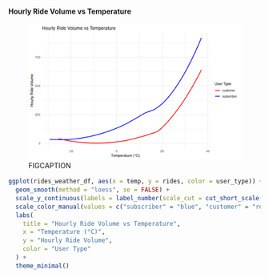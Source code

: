 #### Hourly Ride Volume vs Temperature

<figure class="float-right">
  <a href="../images/Hourly_Ride_Volume_vs_Temperature.png" target="_blank" title="Select image to open full sized chart">
  <img src="../images/thumbnails/Hourly_Ride_Volume_vs_Temperature.png" alt="ALT_TEXT">
  </a>
  <figcaption>
  FIGCAPTION
  </figcaption>
</figure>





```R
ggplot(rides_weather_df, aes(x = temp, y = rides, color = user_type)) +
  geom_smooth(method = "loess", se = FALSE) +
  scale_y_continuous(labels = label_number(scale_cut = cut_short_scale())) +
  scale_color_manual(values = c("subscriber" = "blue", "customer" = "red")) +
  labs(
    title = "Hourly Ride Volume vs Temperature",
    x = "Temperature (°C)",
    y = "Hourly Ride Volume",
    color = "User Type"
  ) +
  theme_minimal()
```

<br style="clear: both;"></br>
